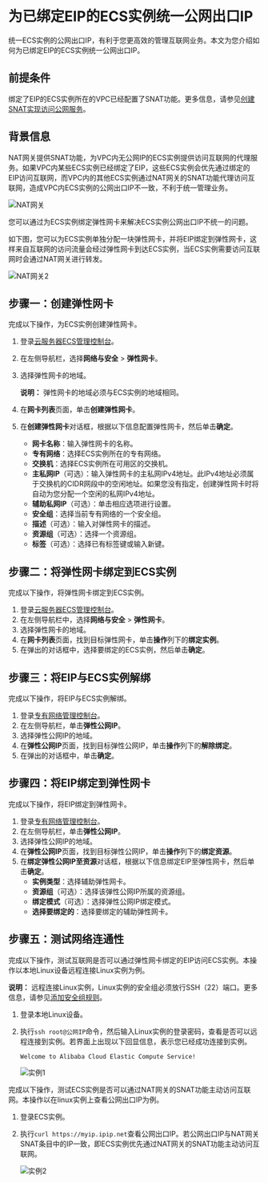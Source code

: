 # 为已绑定EIP的ECS实例统一公网出口IP

统一ECS实例的公网出口IP，有利于您更高效的管理互联网业务。本文为您介绍如何为已绑定EIP的ECS实例统一公网出口IP。

## 前提条件

绑定了EIP的ECS实例所在的VPC已经配置了SNAT功能。更多信息，请参见[创建SNAT实现访问公网服务](/cn.zh-CN/基本功能操作/创建SNAT实现访问公网服务.md)。

## 背景信息

NAT网关提供SNAT功能，为VPC内无公网IP的ECS实例提供访问互联网的代理服务。如果VPC内某些ECS实例已经绑定了EIP，这些ECS实例会优先通过绑定的EIP访问互联网，而VPC内的其他ECS实例通过NAT网关的SNAT功能代理访问互联网，造成VPC内ECS实例的公网出口IP不一致，不利于统一管理业务。

![NAT网关](https://static-aliyun-doc.oss-accelerate.aliyuncs.com/assets/img/zh-CN/1734029951/p49564.png)

您可以通过为ECS实例绑定弹性网卡来解决ECS实例公网出口IP不统一的问题。

如下图，您可以为ECS实例单独分配一块弹性网卡，并将EIP绑定到弹性网卡，这样来自互联网的访问流量会经过弹性网卡到达ECS实例，当ECS实例需要访问互联网时会通过NAT网关进行转发。

![NAT网关2](https://static-aliyun-doc.oss-accelerate.aliyuncs.com/assets/img/zh-CN/4734029951/p49551.png)

## 步骤一：创建弹性网卡

完成以下操作，为ECS实例创建弹性网卡。

1.  登录[云服务器ECS管理控制台](https://ecs.console.aliyun.com/#/home)。
2.  在左侧导航栏，选择**网络与安全** \> **弹性网卡**。
3.  选择弹性网卡的地域。

    **说明：** 弹性网卡的地域必须与ECS实例的地域相同。

4.  在**网卡列表**页面，单击**创建弹性网卡**。
5.  在**创建弹性网卡**对话框，根据以下信息配置弹性网卡，然后单击**确定**。
    -   **网卡名称**：输入弹性网卡的名称。
    -   **专有网络**：选择ECS实例所在的专有网络。
    -   **交换机**：选择ECS实例所在可用区的交换机。
    -   **主私网IP**（可选）：输入弹性网卡的主私网IPv4地址。此IPv4地址必须属于交换机的CIDR网段中的空闲地址。如果您没有指定，创建弹性网卡时将自动为您分配一个空闲的私网IPv4地址。
    -   **辅助私网IP**（可选）：单击相应选项进行设置。
    -   **安全组**：选择当前专有网络的一个安全组。
    -   **描述**（可选）：输入对弹性网卡的描述。
    -   **资源组**（可选）：选择一个资源组。
    -   **标签**（可选）：选择已有标签键或输入新键。

## 步骤二：将弹性网卡绑定到ECS实例

完成以下操作，将弹性网卡绑定到ECS实例。

1.  登录[云服务器ECS管理控制台](https://ecs.console.aliyun.com/#/home)。
2.  在左侧导航栏中，选择**网络与安全** \> **弹性网卡**。
3.  选择弹性网卡的地域。
4.  在**网卡列表**页面，找到目标弹性网卡，单击**操作**列下的**绑定实例**。
5.  在弹出的对话框中，选择要绑定的ECS实例，然后单击**确定**。

## 步骤三：将EIP与ECS实例解绑

完成以下操作，将EIP与ECS实例解绑。

1.  登录[专有网络管理控制台](https://vpcnext.console.aliyun.com/)。
2.  在左侧导航栏，单击**弹性公网IP**。
3.  选择弹性公网IP的地域。
4.  在**弹性公网IP**页面，找到目标弹性公网IP，单击**操作**列下的**解除绑定**。
5.  在弹出的对话框中，单击**确定**。

## 步骤四：将EIP绑定到弹性网卡

完成以下操作，将EIP绑定到弹性网卡。

1.  登录[专有网络管理控制台](https://vpcnext.console.aliyun.com/)。
2.  在左侧导航栏，单击**弹性公网IP**。
3.  选择弹性公网IP的地域。
4.  在**弹性公网IP**页面，找到目标弹性公网IP，单击**操作**列下的**绑定资源**。
5.  在**绑定弹性公网IP至资源**对话框，根据以下信息绑定EIP至弹性网卡，然后单击**确定**。
    -   **实例类型**：选择辅助弹性网卡。
    -   **资源组**（可选）：选择该弹性公网IP所属的资源组。
    -   **绑定模式**（可选）：选择弹性公网IP绑定模式。
    -   **选择要绑定的**：选择要绑定的辅助弹性网卡。

## 步骤五：测试网络连通性

完成以下操作，测试互联网是否可以通过弹性网卡绑定的EIP访问ECS实例。本操作以本地Linux设备远程连接Linux实例为例。

**说明：** 远程连接Linux实例，Linux实例的安全组必须放行SSH（22）端口。更多信息，请参见[添加安全组规则](/cn.zh-CN/安全/安全组/添加安全组规则.md)。

1.  登录本地Linux设备。
2.  执行`ssh root@公网IP`命令，然后输入Linux实例的登录密码，查看是否可以远程连接到实例。若界面上出现以下回显信息，表示您已经成功连接到实例。

    ```
    Welcome to Alibaba Cloud Elastic Compute Service!
    ```

    ![实例1](https://static-aliyun-doc.oss-accelerate.aliyuncs.com/assets/img/zh-CN/0443809161/p267346.png)


完成以下操作，测试ECS实例是否可以通过NAT网关的SNAT功能主动访问互联网。本操作以在linux实例上查看公网出口IP为例。

1.  登录ECS实例。
2.  执行`curl https://myip.ipip.net`查看公网出口IP。若公网出口IP与NAT网关SNAT条目中的IP一致，即ECS实例优先通过NAT网关的SNAT功能主动访问互联网。

    ![实例2](https://static-aliyun-doc.oss-accelerate.aliyuncs.com/assets/img/zh-CN/0443809161/p267347.png)


